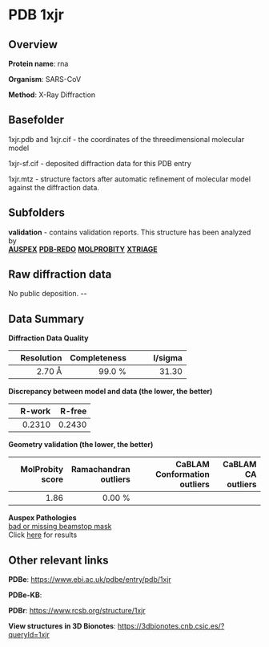 # PDB 1xjr

## Overview

**Protein name**: rna

**Organism**: SARS-CoV

**Method**: X-Ray Diffraction



## Basefolder

1xjr.pdb and 1xjr.cif - the coordinates of the threedimensional molecular model

1xjr-sf.cif - deposited diffraction data for this PDB entry

1xjr.mtz - structure factors after automatic refinement of molecular model against the diffraction data.

## Subfolders





**validation** - contains validation reports. This structure has been analyzed by <br>[**AUSPEX**](https://github.com/thorn-lab/coronavirus_structural_task_force/tree/master/pdb/rna/SARS-CoV/1xjr/validation/auspex) [**PDB-REDO**](https://github.com/thorn-lab/coronavirus_structural_task_force/tree/master/pdb/rna/SARS-CoV/1xjr/validation/pdb-redo) [**MOLPROBITY**](https://github.com/thorn-lab/coronavirus_structural_task_force/tree/master/pdb/rna/SARS-CoV/1xjr/validation/molprobity) [**XTRIAGE**](https://github.com/thorn-lab/coronavirus_structural_task_force/blob/master/pdb/rna/SARS-CoV/1xjr/validation/Xtriage_output.log)   



## Raw diffraction data

No public deposition. --<br> 

## Data Summary
**Diffraction Data Quality**

|   | Resolution | Completeness| I/sigma |
|---|-------------:|----------------:|--------------:|
|   |2.70 Å|99.0  %|<img width=50/>31.30|

**Discrepancy between model and data (the lower, the better)**

|   | **R-work**| **R-free**   
|---|-------------:|----------------:|           
||  0.2310|  0.2430|

**Geometry validation (the lower, the better)**

|   |**MolProbity<br>score**| **Ramachandran<br>outliers** | **CaBLAM<br>Conformation outliers** | **CaBLAM<br>CA outliers** |
|---|-------------:|----------------:|----------------:|----------------:|
||  1.86|  0.00 %|||

**Auspex Pathologies**<br> [bad or missing beamstop mask](https://www.auspex.de/pathol/#2)<br>Click [here](https://github.com/thorn-lab/coronavirus_structural_task_force/blob/master/pdb/rna/SARS-CoV/1xjr/validation/auspex/1xjr_auspex_comments.txt)  for results

 



## Other relevant links 
**PDBe**:  https://www.ebi.ac.uk/pdbe/entry/pdb/1xjr

**PDBe-KB**:  
 
**PDBr**: https://www.rcsb.org/structure/1xjr 

**View structures in 3D Bionotes**: https://3dbionotes.cnb.csic.es/?queryId=1xjr

